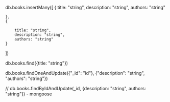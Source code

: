 db.books.insertMany([
    {
        title: "string",
        description: "string",
        authors: "string"

    },
    {

        title: "string",
        description: "string",
        authors: "string"
    }
])

db.books.find({title: "string"})

db.books.findOneAndUpdate({"_id": "id"}, {"description": "string", "authors": "string"})

// db.books.findByIdAndUpdate(_id,  {description: "string", authors: "string"}) - mongoose